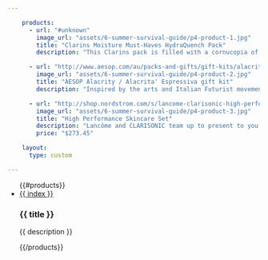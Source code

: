```yaml
---

    products:
      - url: "#unknown"
        image_url: "assets/6-summer-survival-guide/p4-product-1.jpg"
        title: "Clarins Moisture Must-Haves HydraQuench Pack"
        description: "This Clarins pack is filled with a cornucopia of hydrating products- laid out beautifully in a classic cream bag."

      - url: "http://www.aesop.com/au/packs-and-gifts/gift-kits/alacrity-gift-kit.html"
        image_url: "assets/6-summer-survival-guide/p4-product-2.jpg"
        title: "AESOP Alacrity / Alacrita' Espressiva gift kit"
        description: "Inspired by the arts and Italian Futurist movement of the early twentieth century, Aesop brings to you a high-quality skincare pack with their own signature flare! This Alacrity kit is only for those equipped with the ‘brisk and cheerful readiness’ to accept it. It is presented in sleek, elegant tin boxes, featuring titles and designs that pay homage to ground-breaking Futurist language, art and typography."

      - url: "http://shop.nordstrom.com/s/lancome-clarisonic-high-performance-skincare-set-321-value/3639478?origin=category-personalizedsort&contextualcategoryid=0&fashionColor=&resultback=336&cm_sp=personalizedsort-_-browseresults-_-1_1_C"
        image_url: "assets/6-summer-survival-guide/p4-product-3.jpg"
        title: "High Performance Skincare Set"
        description: "Lancôme and CLARISONIC team up to present to you an ultimate pampering set so that the perfect complexion is within reach!"
        price: "$273.45"

    layout:
      type: custom

---
```


<div class="content">
  <ul id="story5-giftset" class="products">
    {{#products}}
    <li class="row v-third">
      <a href="{{ url }}" class="hotspot product col x6" data-track="hotspot:click">
        <div class="image" style="background-image: url('{{ image_url }}')">
          <span class="tag">{{ index }}</span>
        </div>
      </a>
      <div class="details col x6">
        <h3>{{ title }}</h3>
        <p>{{ description }}</p>
      </div>
    </li>
    {{/products}}
  </ul>
</div>
